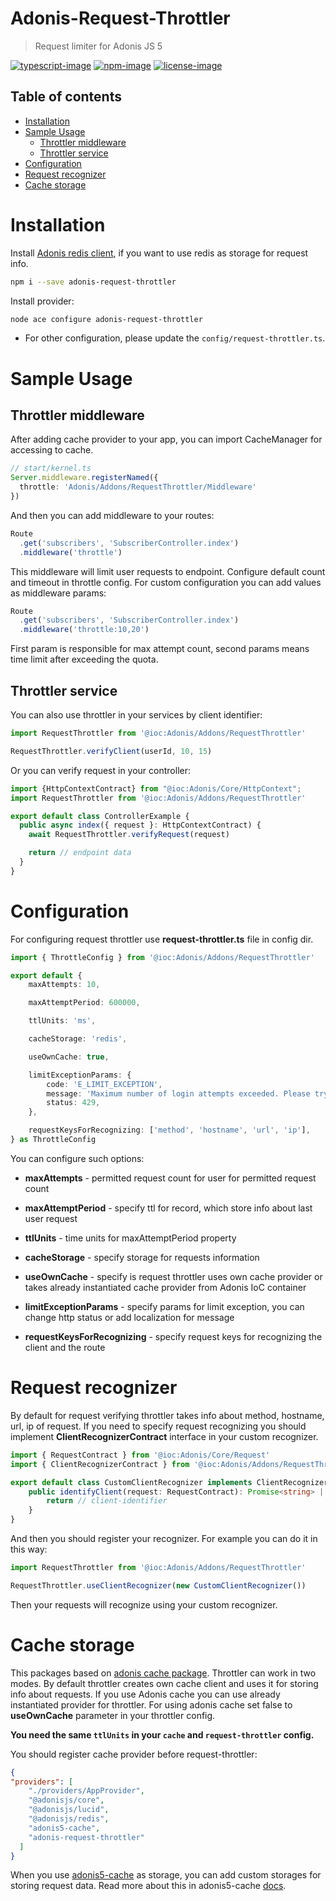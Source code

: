 # Adonis-Request-Throttler
> Request limiter for Adonis JS 5

[![typescript-image]][typescript-url] [![npm-image]][npm-url] [![license-image]][license-url]

<!-- START doctoc generated TOC please keep comment here to allow auto update -->
<!-- DON'T EDIT THIS SECTION, INSTEAD RE-RUN doctoc TO UPDATE -->
## Table of contents

- [Installation](#installation)
- [Sample Usage](#sample-usage)
  - [Throttler middleware](#throttler-middleware)
  - [Throttler service](#throttler-service)
- [Configuration](#configuration)
- [Request recognizer](#request-recognizer)
- [Cache storage](#cache-storage)

<!-- END doctoc generated TOC please keep comment here to allow auto update -->

# Installation
Install [Adonis redis client](https://github.com/adonisjs/redis), if you want to use redis as storage for request info.
```bash
npm i --save adonis-request-throttler
```

Install provider:
```bash
node ace configure adonis-request-throttler
```
* For other configuration, please update the `config/request-throttler.ts`.

# Sample Usage
## Throttler middleware
After adding cache provider to your app, you can import CacheManager for accessing to cache.
```ts
// start/kernel.ts
Server.middleware.registerNamed({
  throttle: 'Adonis/Addons/RequestThrottler/Middleware'
})
```
And then you can add middleware to your routes:
```js
Route
  .get('subscribers', 'SubscriberController.index')
  .middleware('throttle')
```
This middleware will limit user requests to endpoint. Configure default count and timeout in throttle config. For custom configuration you can add values as middleware params:
```js
Route
  .get('subscribers', 'SubscriberController.index')
  .middleware('throttle:10,20')
```
First param is responsible for max attempt count, second params means time limit after exceeding the quota.

## Throttler service

You can also use throttler in your services by client identifier:
```ts
import RequestThrottler from '@ioc:Adonis/Addons/RequestThrottler'

RequestThrottler.verifyClient(userId, 10, 15)
```
Or you can verify request in your controller:
```ts
import {HttpContextContract} from "@ioc:Adonis/Core/HttpContext";
import RequestThrottler from '@ioc:Adonis/Addons/RequestThrottler'

export default class ControllerExample {
  public async index({ request }: HttpContextContract) {
    await RequestThrottler.verifyRequest(request)

    return // endpoint data
  }
}

```
# Configuration
For configuring request throttler use **request-throttler.ts** file in config dir.
```ts
import { ThrottleConfig } from '@ioc:Adonis/Addons/RequestThrottler'

export default {
	maxAttempts: 10,

	maxAttemptPeriod: 600000,

	ttlUnits: 'ms',

	cacheStorage: 'redis',

	useOwnCache: true,

	limitExceptionParams: {
		code: 'E_LIMIT_EXCEPTION',
		message: 'Maximum number of login attempts exceeded. Please try again later.',
		status: 429,
	},

	requestKeysForRecognizing: ['method', 'hostname', 'url', 'ip'],
} as ThrottleConfig
```
You can configure such options:
- **maxAttempts** - permitted request count for user for permitted request count

- **maxAttemptPeriod** - specify ttl for record, which store info about last user request

- **ttlUnits** - time units for maxAttemptPeriod property

- **cacheStorage** - specify storage for requests information

- **useOwnCache** - specify is request throttler uses own cache provider or takes already instantiated cache provider from Adonis IoC container

- **limitExceptionParams** - specify params for limit exception, you can change http status or add localization for message

- **requestKeysForRecognizing** - specify request keys for recognizing the client and the route

# Request recognizer
By default for request verifying throttler takes info about method, hostname, url, ip of request. If you need to specify request recognizing you should implement **ClientRecognizerContract** interface in your custom recognizer.

```ts
import { RequestContract } from '@ioc:Adonis/Core/Request'
import { ClientRecognizerContract } from '@ioc:Adonis/Addons/RequestThrottler'

export default class CustomClientRecognizer implements ClientRecognizerContract {
	public identifyClient(request: RequestContract): Promise<string> | string {
		return // client-identifier
	}
}
```
And then you should register your recognizer. For example you can do it in this way:
```ts
import RequestThrottler from '@ioc:Adonis/Addons/RequestThrottler'

RequestThrottler.useClientRecognizer(new CustomClientRecognizer())
```
Then your requests will recognize using your custom recognizer.

# Cache storage
This packages based on [adonis cache package](https://github.com/reg2005/adonis5-cache#readme). Throttler can work in two modes. By default throttler creates own cache client and uses it for storing info about requests. If you use Adonis cache you can use already instantiated provider for throttler. For using adonis cache set false to **useOwnCache** parameter in your throttler config.

**You need the same `ttlUnits` in your `cache` and `request-throttler` config.**

You should register cache provider before request-throttler:
```json
{
"providers": [
    "./providers/AppProvider",
    "@adonisjs/core",
    "@adonisjs/lucid",
    "@adonisjs/redis",
    "adonis5-cache",
    "adonis-request-throttler"
  ]
}
```
When you use [adonis5-cache](https://github.com/reg2005/adonis5-cache#readme) as storage, you can add custom storages for storing request data. Read more about this in adonis5-cache [docs](https://github.com/reg2005/adonis5-cache#readme).

[typescript-image]: https://img.shields.io/badge/Typescript-294E80.svg?style=for-the-badge&logo=typescript
[typescript-url]:  "typescript"

[npm-image]: https://img.shields.io/npm/v/adonis-request-throttler.svg?style=for-the-badge&logo=npm
[npm-url]: https://www.npmjs.com/package/adonis-request-throttler "npm"

[license-image]: https://img.shields.io/npm/l/adonis-request-throttler?color=blueviolet&style=for-the-badge
[license-url]: LICENSE.md "license"
